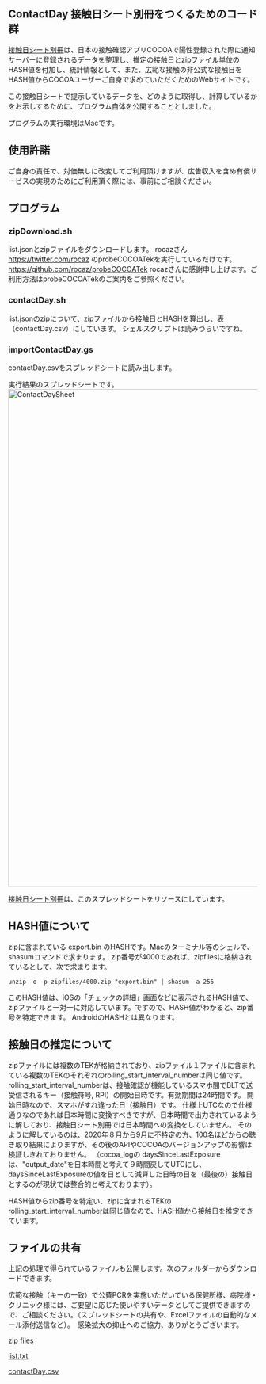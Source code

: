 ##  ContactDay 接触日シート別冊をつくるためのコード群
[接触日シート別冊](https://datastudio.google.com/reporting/069598a2-3f01-4b51-b023-cdb478992182)は、日本の接触確認アプリCOCOAで陽性登録された際に通知サーバーに登録されるデータを整理し、推定の接触日とzipファイル単位のHASH値を付加し、統計情報として、また、広範な接触の非公式な接触日をHASH値からCOCOAユーザーご自身で求めていただくためのWebサイトです。

この接触日シートで提示しているデータを、どのように取得し、計算しているかをお示しするために、プログラム自体を公開することとしました。

プログラムの実行環境はMacです。

##  使用許諾
ご自身の責任で、対価無しに改変してご利用頂けますが、広告収入を含め有償サービスの実現のためにご利用頂く際には、事前にご相談ください。

## プログラム

### zipDownload.sh
list.jsonとzipファイルをダウンロードします。
rocazさん https://twitter.com/rocaz のprobeCOCOATekを実行しているだけです。
https://github.com/rocaz/probeCOCOATek
rocazさんに感謝申し上げます。ご利用方法はprobeCOCOATekのご案内をご参照ください。

### contactDay.sh
list.jsonのzipについて、zipファイルから接触日とHASHを算出し、表（contactDay.csv）にしています。
シェルスクリプトは読みづらいですね。

### importContactDay.gs
contactDay.csvをスプレッドシートに読み出します。


実行結果のスプレッドシートです。
<img width="1005" alt="ContactDaySheet" src="https://user-images.githubusercontent.com/60703087/119214578-e0285380-bb02-11eb-9839-0ee886cb198e.png">

[接触日シート別冊](https://datastudio.google.com/reporting/069598a2-3f01-4b51-b023-cdb478992182)は、このスプレッドシートをリソースにしています。

## HASH値について
zipに含まれている export.bin のHASHです。Macのターミナル等のシェルで、shasumコマンドで求まります。
zip番号が4000であれば、zipfilesに格納されているとして、次で求まります。

```
unzip -o -p zipfiles/4000.zip "export.bin" | shasum -a 256
```
このHASH値は、iOSの「チェックの詳細」画面などに表示されるHASH値で、zipファイルと一対一に対応しています。ですので、HASH値がわかると、zip番号を特定できます。
AndroidのHASHとは異なります。

## 接触日の推定について
zipファイルには複数のTEKが格納されており、zipファイル１ファイルに含まれている複数のTEKのそれぞれのrolling_start_interval_numberは同じ値です。
rolling_start_interval_numberは、接触確認が機能しているスマホ間でBLTで送受信されるキー（接触符号, RPI）の開始日時です。有効期間は24時間です。
開始日時なので、スマホがすれ違った日（接触日）です。
仕様上UTCなので仕様通りなのであれば日本時間に変換すべきですが、日本時間で出力されているように解しており、接触日シート別冊では日本時間への変換をしていません。
そのように解しているのは、2020年８月から9月に不特定の方、100名ほどからの聴き取り結果によりますが、その後のAPIやCOCOAのバージョンアップの影響は検証しきれておりません。
（cocoa_logの daysSinceLastExposure は、"output_date"を日本時間と考えて９時間戻してUTCにし、daysSinceLastExposureの値を日として減算した日時の日を（最後の）接触日とするのが現状では整合的と考えております）。

HASH値からzip番号を特定い、zipに含まれるTEKのrolling_start_interval_numberは同じ値なので、HASH値から接触日を推定できています。

## ファイルの共有
上記の処理で得られているファイルも公開します。次のフォルダーからダウンロードできます。

広範な接触（キーの一致）で公費PCRを実施いただいている保健所様、病院様・クリニック様には、ご要望に応じた使いやすいデータとしてご提供できますので、ご相談ください。（スプレッドシートの共有や、Excelファイルの自動的なメール添付送信など）。　感染拡大の抑止へのご協力、ありがとうございます。

[zip files](https://drive.google.com/drive/folders/1SgJ2JU79rZ4MyMrV9CoETEzebUxeCvWd?usp=sharing)

[list.txt](https://drive.google.com/drive/folders/1-6Ly6mU3JyCgppU7MJV6PFaT044a9okW?usp=sharing)

[contactDay.csv](https://drive.google.com/drive/folders/1mHlqfvVhV4zlkksRGwSDsh_tMMVsjxsw?usp=sharing)
